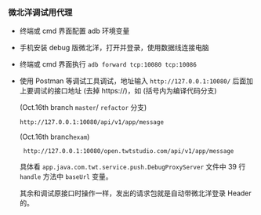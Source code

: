 ### 微北洋调试用代理

- 终端或 cmd 界面配置 adb 环境变量

- 手机安装 debug 版微北洋，打开并登录，使用数据线连接电脑

- 终端或 cmd 界面执行 `adb forward tcp:10080 tcp:10086`

- 使用 Postman 等调试工具调试，地址输入 `http://127.0.0.1:10080/` 后面加上要调试的接口地址 (去掉 https://)，如 (括号内为编译代码分支)

  (Oct.16th branch `master`/ `refactor` 分支)

  `http://127.0.0.1:10080/api/v1/app/message`

  (Oct.16th branch`exam`)

  ` http://127.0.0.1:10080/open.twtstudio.com/api/v1/app/message`

  具体看 `app.java.com.twt.service.push.DebugProxyServer` 文件中 39 行 `handle` 方法中 `baseUrl` 变量。

  其余和调试原接口时操作一样，发出的请求包就是自动带微北洋登录 Header 的。



